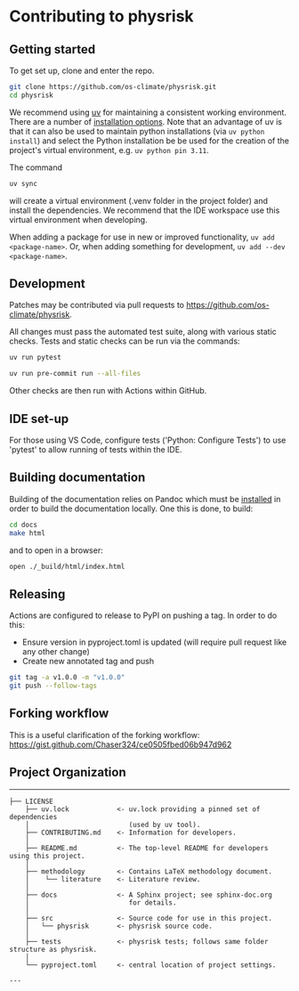 # Contributing to physrisk

## Getting started

To get set up, clone and enter the repo.

```bash
git clone https://github.com/os-climate/physrisk.git
cd physrisk
```

We recommend using [uv](https://docs.astral.sh/uv/) for maintaining a consistent working environment.
There are a number of [installation options](https://docs.astral.sh/uv/getting-started/installation/).
Note that an advantage of uv is that it can also be used to maintain python installations
(via ```uv python install```) and select the Python installation be be used for the creation of the
project's virtual environment, e.g. ```uv python pin 3.11```.

The command

```bash
uv sync
```

will create a virtual environment (.venv folder in the project
folder) and install the dependencies.
We recommend that the IDE workspace use this virtual environment when
developing.

When adding a package for use in new or improved functionality,
`uv add <package-name>`. Or, when adding something for
development, `uv add --dev <package-name>`.

## Development

Patches may be contributed via pull requests to
<https://github.com/os-climate/physrisk>.

All changes must pass the automated test suite, along with various static
checks. Tests and static checks can be run via the commands:

```bash
uv run pytest
```

```bash
uv run pre-commit run --all-files
```

Other checks are then run with Actions within GitHub.

## IDE set-up

For those using VS Code, configure tests ('Python: Configure Tests') to
use 'pytest' to allow running of tests within the IDE.

## Building documentation

Building of the documentation relies on Pandoc which must be [installed]((https://pandoc.org/installing.html))
in order to build the documentation locally. One this is done, to build:

```bash
cd docs
make html
```

and to open in a browser:

```bash
open ./_build/html/index.html
```

## Releasing

Actions are configured to release to PyPI on pushing a tag. In order to
do this:

- Ensure version in pyproject.toml is updated (will require pull request
  like any other change)
- Create new annotated tag and push

```bash
git tag -a v1.0.0 -m "v1.0.0"
git push --follow-tags
```

## Forking workflow

This is a useful clarification of the forking workflow:
<https://gist.github.com/Chaser324/ce0505fbed06b947d962>

## Project Organization

---

```text
├── LICENSE
    ├── uv.lock            <- uv.lock providing a pinned set of dependencies
    │                         (used by uv tool).
    ├── CONTRIBUTING.md    <- Information for developers.
    │
    ├── README.md          <- The top-level README for developers using this project.
    │
    ├── methodology        <- Contains LaTeX methodology document.
    │    └── literature    <- Literature review.
    │
    ├── docs               <- A Sphinx project; see sphinx-doc.org
    │                         for details.
    │
    ├── src                <- Source code for use in this project.
    │   └── physrisk       <- physrisk source code.
    │    
    ├── tests              <- physrisk tests; follows same folder structure as physrisk.
    │
    └── pyproject.toml     <- central location of project settings.

---
